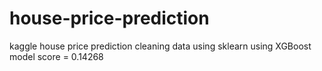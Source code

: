 # house-price-prediction
kaggle house price prediction
cleaning data using sklearn
using XGBoost model
score = 0.14268
